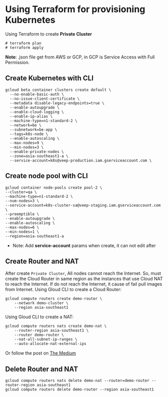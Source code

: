# Using Terraform for provisioning Kubernetes

Using Terraform to create **Private Cluster**
```
# terraform plan
# terraform apply
```
**Note**: .json file get from AWS or GCP, in GCP is Service Access with Full Permission.

## Create Kubernetes with CLI
```
gcloud beta container clusters create default \
  --no-enable-basic-auth \
  --no-issue-client-certificate \
  --metadata disable-legacy-endpoints=true \
  --enable-autoupgrade \
  --enable-cloud-logging \
  --enable-ip-alias \
  --machine-type=n1-standard-2 \
  --network=be \
  --subnetwork=be-app \
  --tags=k8s-node \
  --enable-autoscaling \
  --max-nodes=9 \
  --min-nodes=3 \
  --enable-private-nodes \
  --zone=asia-southeast1-a \
  --service-account=k8s@veep-production.iam.gserviceaccount.com \
```


## Create node pool with CLI
```
gcloud container node-pools create pool-2 \
--cluster=qa \
--machine-type=n1-standard-2 \
--num-nodes=3 \
--service-account=k8s-cluster-sa@veep-staging.iam.gserviceaccount.com \
--preemptible \
--enable-autoupgrade \
--enable-autoscaling \
--max-nodes=6 \
--min-nodes=1 \
--region=asia-southeast1-a
```
* Note: Add **service-account** params when create, it can not edit after


## Create Router and NAT
After create `Private Cluster`, All nodes cannot reach the Internet. So, must create the Cloud Router in same region as the instances that use Cloud NAT to reach the Internet. If do not reach the Internet, it cause of fail pull images from Internet.
Using Gloud CLI to create a Cloud Router:
```
gcloud compute routers create demo-router \
    --network demo-cluster \
    --region asia-southeast1
```
Using Gloud CLI to create a NAT:
```
gcloud compute routers nats create demo-nat \
    --router-region asia-southeast1 \
    --router demo-router \
    --nat-all-subnet-ip-ranges \
    --auto-allocate-nat-external-ips
```
Or follow the post on [The Medium](https://medium.com/google-cloud/using-cloud-nat-with-gke-cluster-c82364546d9e)

## Delete Router and NAT
```
gcloud compute routers nats delete demo-nat --router=demo-router --router-region asia-southeast1
gcloud compute routers delete demo-router --region asia-southeast1
```
#